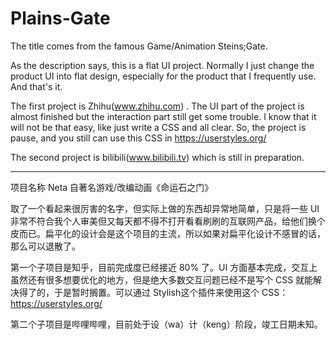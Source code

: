 # Plains-Gate

The title comes from the famous Game/Animation Steins;Gate.

As the description says, this is a flat UI project. Normally I just change the product UI into flat design, especially for the product that I frequently use. And that's it.

The first project is Zhihu(www.zhihu.com) . The UI part of the project is almost finished but the interaction part still get some trouble. I know that it will not be that easy, like just write a CSS and all clear. So, the project is pause, and you still can use this CSS in https://userstyles.org/

The second project is bilibili(www.bilibili.tv) which is still in preparation.


----

项目名称 Neta 自著名游戏/改编动画《命运石之门》

取了一个看起来很厉害的名字，但实际上做的东西却异常地简单，只是将一些 UI 非常不符合我个人审美但又每天都不得不打开看看刷刷的互联网产品，给他们换个皮而已。扁平化的设计会是这个项目的主流，所以如果对扁平化设计不感冒的话，那么可以退散了。

第一个子项目是知乎，目前完成度已经接近 80% 了。UI 方面基本完成，交互上虽然还有很多想要优化的地方，但是绝大多数交互问题已经不是写个 CSS 就能解决得了的，于是暂时搁置。可以通过 Stylish这个插件来使用这个 CSS：https://userstyles.org/

第二个子项目是哔哩哔哩，目前处于设（wa）计（keng）阶段，竣工日期未知。
